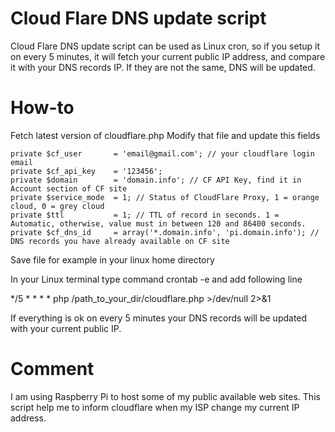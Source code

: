 Cloud Flare DNS update script
==========

Cloud Flare DNS update script can be used as Linux cron, so if you setup it on every 5 minutes, it will fetch your current public IP address, and compare it with your DNS records IP. If they are not the same, DNS will be updated.


How-to
==========

Fetch latest version of cloudflare.php
Modify that file and update this fields 

	private $cf_user       = 'email@gmail.com'; // your cloudflare login email
	private $cf_api_key    = '123456';
	private $domain        = 'domain.info'; // CF API Key, find it in Account section of CF site
	private $service_mode  = 1; // Status of CloudFlare Proxy, 1 = orange cloud, 0 = grey cloud
	private $ttl           = 1; // TTL of record in seconds. 1 = Automatic, otherwise, value must in between 120 and 86400 seconds.
	private $cf_dns_id     = array('*.domain.info', 'pi.domain.info'); // DNS records you have already available on CF site

Save file for example in your linux home directory

In your Linux terminal type command crontab -e
and add following line 

*/5 * * * * php /path_to_your_dir/cloudflare.php >/dev/null 2>&1

If everything is ok on every 5 minutes your DNS records will be updated with your current public IP.


Comment
==========
I am using Raspberry Pi to host some of my public available web sites. This script help me to inform cloudflare when my ISP change my current IP address.
